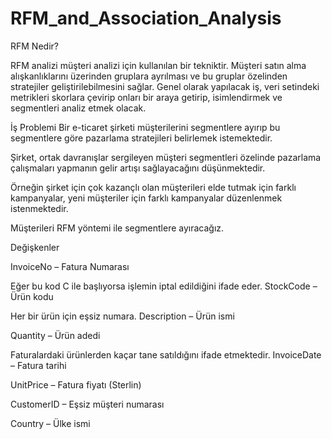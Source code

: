 # RFM_and_Association_Analysis

RFM Nedir?

RFM analizi müşteri analizi için kullanılan bir tekniktir. Müşteri satın alma alışkanlıklarını üzerinden gruplara ayrılması ve bu gruplar özelinden stratejiler geliştirilebilmesini sağlar. Genel olarak yapılacak iş, veri setindeki metrikleri skorlara çevirip onları bir araya getirip, isimlendirmek ve segmentleri analiz etmek olacak.


İş Problemi
Bir e-ticaret şirketi müşterilerini segmentlere ayırıp bu segmentlere göre pazarlama stratejileri belirlemek istemektedir.

Şirket, ortak davranışlar sergileyen müşteri segmentleri özelinde pazarlama çalışmaları yapmanın gelir artışı sağlayacağını düşünmektedir.

Örneğin şirket için çok kazançlı olan müşterileri elde tutmak için farklı kampanyalar, yeni müşteriler için farklı kampanyalar düzenlenmek istenmektedir.

Müşterileri RFM yöntemi ile segmentlere ayıracağız.


Değişkenler

InvoiceNo – Fatura Numarası

Eğer bu kod C ile başlıyorsa işlemin iptal edildiğini ifade eder.
StockCode – Ürün kodu

Her bir ürün için eşsiz numara.
Description – Ürün ismi

Quantity – Ürün adedi

Faturalardaki ürünlerden kaçar tane satıldığını ifade etmektedir.
InvoiceDate – Fatura tarihi

UnitPrice – Fatura fiyatı (Sterlin)

CustomerID – Eşsiz müşteri numarası

Country – Ülke ismi
